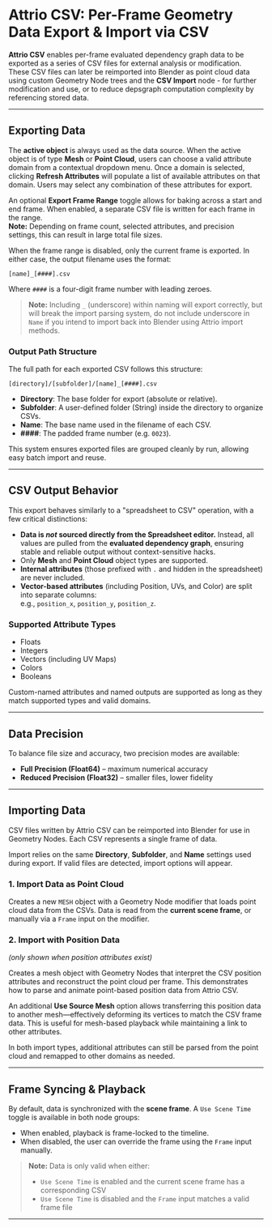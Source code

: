 # Attrio CSV: Per-Frame Geometry Data Export & Import via CSV

**Attrio CSV** enables per-frame evaluated dependency graph data to be exported as a series of CSV files for external analysis or modification. These CSV files can later be reimported into Blender as point cloud data using custom Geometry Node trees and the **CSV Import** node - for further modification and use, or to reduce depsgraph computation complexity by referencing stored data.

---

## Exporting Data

The **active object** is always used as the data source. When the active object is of type **Mesh** or **Point Cloud**, users can choose a valid attribute domain from a contextual dropdown menu. Once a domain is selected, clicking **Refresh Attributes** will populate a list of available attributes on that domain. Users may select any combination of these attributes for export.

An optional **Export Frame Range** toggle allows for baking across a start and end frame. When enabled, a separate CSV file is written for each frame in the range.  
**Note:** Depending on frame count, selected attributes, and precision settings, this can result in large total file sizes.

When the frame range is disabled, only the current frame is exported. In either case, the output filename uses the format:

```
[name]_[####].csv
```
Where `####` is a four-digit frame number with leading zeroes.

>**Note:** Including `_` (underscore) within naming will export correctly, but will break the import parsing system, do not include underscore in `Name` if you intend to import back into Blender using Attrio import methods.

### Output Path Structure

The full path for each exported CSV follows this structure:

```
[directory]/[subfolder]/[name]_[####].csv
```

- **Directory**: The base folder for export (absolute or relative).
- **Subfolder**: A user-defined folder (String) inside the directory to organize CSVs.
- **Name**: The base name used in the filename of each CSV.
- **####**: The padded frame number (e.g. `0023`).

This system ensures exported files are grouped cleanly by run, allowing easy batch import and reuse.

---

## CSV Output Behavior

This export behaves similarly to a "spreadsheet to CSV" operation, with a few critical distinctions:

- **Data is _not_ sourced directly from the Spreadsheet editor.** Instead, all values are pulled from the **evaluated dependency graph**, ensuring stable and reliable output without context-sensitive hacks.
- Only **Mesh** and **Point Cloud** object types are supported.
- **Internal attributes** (those prefixed with `.` and hidden in the spreadsheet) are never included.
- **Vector-based attributes** (including Position, UVs, and Color) are split into separate columns:  
  e.g., `position_x`, `position_y`, `position_z`.

### Supported Attribute Types

- Floats
- Integers
- Vectors (including UV Maps)
- Colors
- Booleans

Custom-named attributes and named outputs are supported as long as they match supported types and valid domains.

---

## Data Precision

To balance file size and accuracy, two precision modes are available:

- **Full Precision (Float64)** – maximum numerical accuracy
- **Reduced Precision (Float32)** – smaller files, lower fidelity

---

## Importing Data

CSV files written by Attrio CSV can be reimported into Blender for use in Geometry Nodes. Each CSV represents a single frame of data.

Import relies on the same **Directory**, **Subfolder**, and **Name** settings used during export. If valid files are detected, import options will appear.

### 1. Import Data as Point Cloud

Creates a new `MESH` object with a Geometry Node modifier that loads point cloud data from the CSVs. Data is read from the **current scene frame**, or manually via a `Frame` input on the modifier.

### 2. Import with Position Data  
*(only shown when position attributes exist)*

Creates a mesh object with Geometry Nodes that interpret the CSV position attributes and reconstruct the point cloud per frame. This demonstrates how to parse and animate point-based position data from Attrio CSV.

An additional **Use Source Mesh** option allows transferring this position data to another mesh—effectively deforming its vertices to match the CSV frame data. This is useful for mesh-based playback while maintaining a link to other attributes.

In both import types, additional attributes can still be parsed from the point cloud and remapped to other domains as needed.

---

## Frame Syncing & Playback

By default, data is synchronized with the **scene frame**. A `Use Scene Time` toggle is available in both node groups:

- When enabled, playback is frame-locked to the timeline.
- When disabled, the user can override the frame using the `Frame` input manually.

> **Note:** Data is only valid when either:  
> - `Use Scene Time` is enabled and the current scene frame has a corresponding CSV  
> - `Use Scene Time` is disabled and the `Frame` input matches a valid frame file

---
